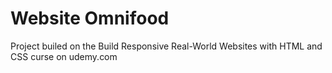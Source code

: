 # Website Omnifood

Project builed on the Build Responsive Real-World Websites with HTML and CSS curse on udemy.com
